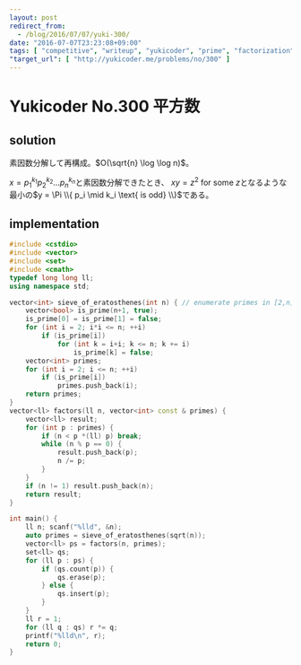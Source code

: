 ```yaml
---
layout: post
redirect_from:
  - /blog/2016/07/07/yuki-300/
date: "2016-07-07T23:23:08+09:00"
tags: [ "competitive", "writeup", "yukicoder", "prime", "factorization" ]
"target_url": [ "http://yukicoder.me/problems/no/300" ]
---
```


# Yukicoder No.300 平方数

## solution

素因数分解して再構成。$O(\sqrt{n} \log \log n)$。

$x = {p_1}^{k_1} {p_2}^{k_2} \dots {p_n}^{k_n}$と素因数分解できたとき、
$xy = z^2$ for some $z$となるような最小の$y = \Pi \\{ p_i \mid k_i \text{ is odd} \\}$である。

## implementation

``` c++
#include <cstdio>
#include <vector>
#include <set>
#include <cmath>
typedef long long ll;
using namespace std;

vector<int> sieve_of_eratosthenes(int n) { // enumerate primes in [2,n] with O(n log log n)
    vector<bool> is_prime(n+1, true);
    is_prime[0] = is_prime[1] = false;
    for (int i = 2; i*i <= n; ++i)
        if (is_prime[i])
            for (int k = i+i; k <= n; k += i)
                is_prime[k] = false;
    vector<int> primes;
    for (int i = 2; i <= n; ++i)
        if (is_prime[i])
            primes.push_back(i);
    return primes;
}
vector<ll> factors(ll n, vector<int> const & primes) {
    vector<ll> result;
    for (int p : primes) {
        if (n < p *(ll) p) break;
        while (n % p == 0) {
            result.push_back(p);
            n /= p;
        }
    }
    if (n != 1) result.push_back(n);
    return result;
}

int main() {
    ll n; scanf("%lld", &n);
    auto primes = sieve_of_eratosthenes(sqrt(n));
    vector<ll> ps = factors(n, primes);
    set<ll> qs;
    for (ll p : ps) {
        if (qs.count(p)) {
            qs.erase(p);
        } else {
            qs.insert(p);
        }
    }
    ll r = 1;
    for (ll q : qs) r *= q;
    printf("%lld\n", r);
    return 0;
}
```
